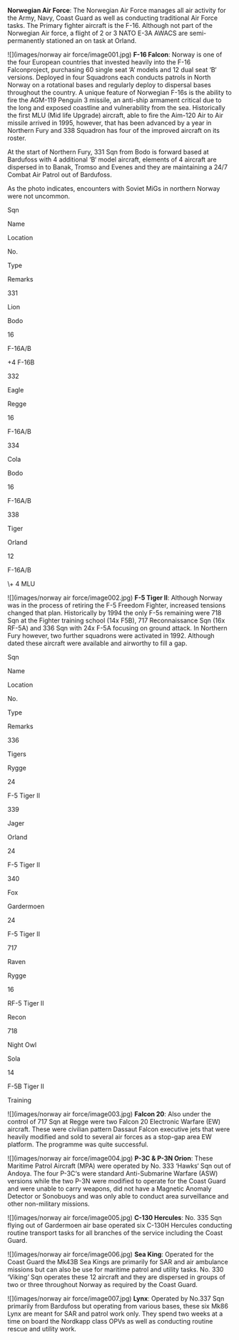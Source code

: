 **Norwegian Air Force**: The Norwegian Air Force manages all air activity for the Army, Navy, Coast Guard as well as conducting traditional Air Force tasks. The Primary fighter aircraft is the F-16. Although not part of the Norwegian Air force, a flight of 2 or 3 NATO E-3A AWACS are semi-permanently stationed an on task at Orland.

![](images/norway air force/image001.jpg) **F-16 Falcon**: Norway is one of the four European countries that invested heavily into the F-16 Falconproject, purchasing 60 single seat ‘A‘ models and 12 dual seat ‘B‘ versions. Deployed in four Squadrons each conducts patrols in North Norway on a rotational bases and regularly deploy to dispersal bases throughout the country. A unique feature of Norwegian F-16s is the ability to fire the AGM-119 Penguin 3 missile, an anti-ship armament critical due to the long and exposed coastline and vulnerability from the sea. Historically the first MLU (Mid life Upgrade) aircraft, able to fire the Aim-120 Air to Air missile arrived in 1995, however, that has been advanced by a year in Northern Fury and 338 Squadron has four of the improved aircraft on its roster.

At the start of Northern Fury, 331 Sqn from Bodo is forward based at Bardufoss with 4 additional ‘B‘ model aircraft, elements of 4 aircraft are dispersed in to Banak, Tromso and Evenes and they are maintaining a 24/7 Combat Air Patrol out of Bardufoss.

As the photo indicates, encounters with Soviet MiGs in northern Norway were not uncommon.

Sqn

Name

Location

No.

Type

Remarks

331

Lion

Bodo

16

F-16A/B

+4 F-16B

332

Eagle

Regge

16

F-16A/B

334

Cola

Bodo

16

F-16A/B

338

Tiger

Orland

12

F-16A/B

\\+ 4 MLU

![](images/norway air force/image002.jpg) **F-5 Tiger II**: Although Norway was in the process of retiring the F-5 Freedom Fighter, increased tensions changed that plan. Historically by 1994 the only F-5s remaining were 718 Sqn at the Fighter training school (14x F5B), 717 Reconnaissance Sqn (16x RF-5A) and 336 Sqn with 24x F-5A focusing on ground attack. In Northern Fury however, two further squadrons were activated in 1992. Although dated these aircraft were available and airworthy to fill a gap.

Sqn

Name

Location

No.

Type

Remarks

336

Tigers

Rygge

24

F-5 Tiger II

339

Jager

Orland

24

F-5 Tiger II

340

Fox

Gardermoen

24

F-5 Tiger II

717

Raven

Rygge

16

RF-5 Tiger II

Recon

718

Night Owl

Sola

14

F-5B Tiger II

Training

![](images/norway air force/image003.jpg) **Falcon 20**: Also under the control of 717 Sqn at Regge were two Falcon 20 Electronic Warfare (EW) aircraft. These were civilian pattern Dassaut Falcon executive jets that were heavily modified and sold to several air forces as a stop-gap area EW platform. The programme was quite successful.

![](images/norway air force/image004.jpg) **P-3C & P-3N Orion**: These Maritime Patrol Aircraft (MPA) were operated by No. 333 ‘Hawks‘ Sqn out of Andoya. The four P-3C‘s were standard Anti-Submarine Warfare (ASW) versions while the two P-3N were modified to operate for the Coast Guard and were unable to carry weapons, did not have a Magnetic Anomaly Detector or Sonobuoys and was only able to conduct area surveillance and other non-military missions.

![](images/norway air force/image005.jpg) **C-130 Hercules**: No. 335 Sqn flying out of Gardermoen air base operated six C-130H Hercules conducting routine transport tasks for all branches of the service including the Coast Guard.

![](images/norway air force/image006.jpg) **Sea King**: Operated for the Coast Guard the Mk43B Sea Kings are primarily for SAR and air ambulance missions but can also be use for maritime patrol and utility tasks. No. 330 ‘Viking‘ Sqn operates these 12 aircraft and they are dispersed in groups of two or three throughout Norway as required by the Coast Guard.

![](images/norway air force/image007.jpg) **Lynx**: Operated by No.337 Sqn primarily from Bardufoss but operating from various bases, these six Mk86 Lynx are meant for SAR and patrol work only. They spend two weeks at a time on board the Nordkapp class OPVs as well as conducting routine rescue and utility work.

